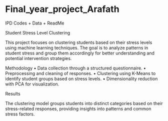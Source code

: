 # Final_year_project_Arafath
IPD Codes + Data + ReadMe

Student Stress Level Clustering

This project focuses on clustering students based on their stress levels using machine learning techniques. The goal is to analyze patterns in student stress and group them accordingly for better understanding and potential intervention strategies.

Methodology
	•	Data collection through a structured questionnaire.
	•	Preprocessing and cleaning of responses.
	•	Clustering using K-Means to identify student groups based on stress levels.
	•	Dimensionality reduction with PCA for visualization.

Results

The clustering model groups students into distinct categories based on their stress-related responses, providing insights into patterns and common stress factors.
